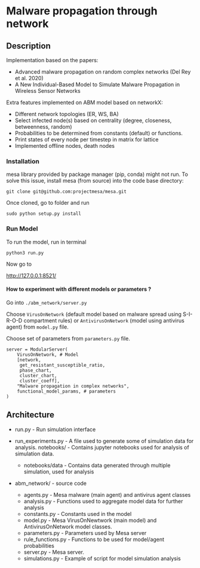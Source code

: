 # Malware propagation through network

## Description

Implementation based on the papers:
- Advanced malware propagation on random complex networks (Del Rey et al. 2020)
- A New Individual-Based Model to Simulate Malware Propagation in Wireless Sensor Networks


Extra features implemented on ABM model based on networkX:
- Different network topologies (ER, WS, BA)
- Select infected node(s) based on centrality (degree, closeness, betweenness, random)
- Probabilities to be determined from constants (default) or functions.
- Print states of every node per timestep in matrix for lattice
- Implemented offline nodes, death nodes

### Installation

mesa library provided by package manager (pip, conda) might not run.
To solve this issue, install mesa (from source) into the code base directory:

```
git clone git@github.com:projectmesa/mesa.git
```

Once cloned, go to folder and run

```
sudo python setup.py install
```

### Run Model

To run the model, run in terminal

```
python3 run.py
```

Now go to

http://127.0.0.1:8521/

#### How to experiment with different models or parameters ?
Go into `./abm_network/server.py`

Choose `VirusOnNetwork` (default model based on malware spread using S-I-R-O-D compartment rules) or `AntivirusOnNetwork` (model using antivirus agent) from `model.py` file.

Choose set of parameters from `parameters.py` file.

```
server = ModularServer(
    VirusOnNetwork, # Model
    [network,
     get_resistant_susceptible_ratio,
     phase_chart,
     cluster_chart,
     cluster_coeff],
    "Malware propagation in complex networks",
    functional_model_params, # parameters
)
```


## Architecture

- run.py - Run simulation interface
- run_experiments.py - A file used to generate some of simulation data for analysis.
notebooks/ - Contains jupyter notebooks used for analysis of simulation data.
  - notebooks/data - Contains data generated through multiple simulation, used for analysis
  
- abm_network/ - source code
  - agents.py - Mesa malware (main agent) and antivirus agent classes
  - analysis.py - Functions used to aggregate model data for further analysis
  - constants.py - Constants used in the model
  - model.py - Mesa VirusOnNewtwork (main model) and AntivirusOnNetwork model classes.
  - parameters.py - Parameters used by Mesa server
  - rule_functions.py - Functions to be used for model/agent probabilities
  - server.py - Mesa server.
  - simulations.py - Example of script for model simulation analysis
